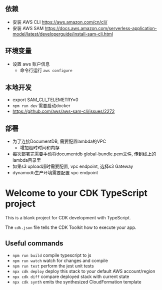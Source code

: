 ## 依赖
- 安装 AWS CLI https://aws.amazon.com/cn/cli/
- 安装 AWS SAM https://docs.aws.amazon.com/serverless-application-model/latest/developerguide/install-sam-cli.html

## 环境变量
- 设置 aws 账户信息
  + 命令行运行 `aws configure`

## 本地开发
- export SAM_CLI_TELEMETRY=0
- `npm run dev` 需要启动docker
- https://github.com/aws/aws-sam-cli/issues/2272

## 部署
- 为了连接DocumentDB, 需要配置lambda的VPC
  + 增加超时时间和内存
- 每次部署完需要手动将documentdb global-bundle.pem文件, 传到线上的lambda目录里
- 如果s3 upload超时需要配置, vpc endpoint, 选择s3 Gateway
- dynamodb生产环境需要配置 vpc endpoint
# Welcome to your CDK TypeScript project

This is a blank project for CDK development with TypeScript.

The `cdk.json` file tells the CDK Toolkit how to execute your app.

## Useful commands

* `npm run build`   compile typescript to js
* `npm run watch`   watch for changes and compile
* `npm run test`    perform the jest unit tests
* `npx cdk deploy`  deploy this stack to your default AWS account/region
* `npx cdk diff`    compare deployed stack with current state
* `npx cdk synth`   emits the synthesized CloudFormation template
